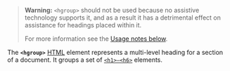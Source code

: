 > **Warning:** `<hgroup>` should not be used because no assistive technology supports it, and as a result it has a detrimental effect on assistance for headings placed within it.
>
> For more information see the [Usage notes below](#usage_notes).

The **`<hgroup>`** [HTML](https://developer.mozilla.org/en-US/docs/Web/HTML) element represents a multi-level heading for a section of a document. It groups a set of [`<h1>–<h6>`](https://developer.mozilla.org/en-US/docs/Web/HTML/Element/Heading_Elements) elements.
